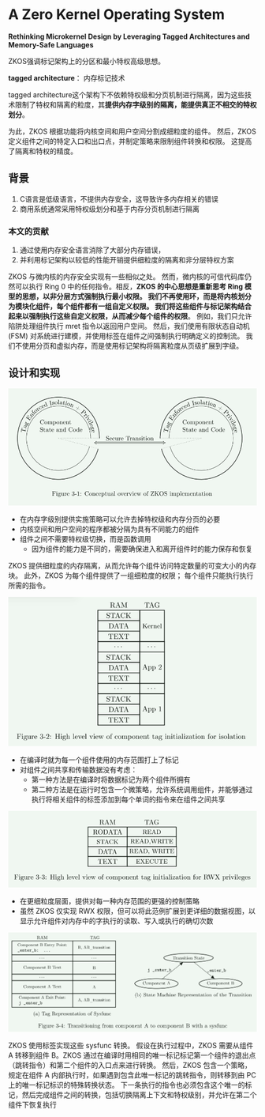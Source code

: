 # A Zero Kernel Operating System

**Rethinking Microkernel Design by Leveraging Tagged Architectures and Memory-Safe Languages**

ZKOS强调标记架构上的分区和最小特权高级思想。

**tagged architecture**： 内存标记技术

tagged architecture这个架构下不依赖特权级和分页机制进行隔离，因为这些技术限制了特权和隔离的粒度，其**提供内存字级别的隔离，能提供真正不相交的特权划分**。

为此，ZKOS 根据功能将内核空间和用户空间分割成细粒度的组件。 然后，ZKOS定义组件之间的特定入口和出口点，并制定策略来限制组件转换和权限。 这提高了隔离和特权的精度。



## 背景

1. C语言是低级语言，不提供内存安全，这导致许多内存相关的错误
2. 商用系统通常采用特权级划分和基于内存分页机制进行隔离



### 本文的贡献

1. 通过使用内存安全语言消除了大部分内存错误，
2. 并利用标记架构以较低的性能开销提供细粒度的隔离和非分层特权方案

ZKOS 与微内核的内存安全实现有一些相似之处。 然而，微内核的可信代码库仍然可以执行 Ring 0 中的任何指令。相反，**ZKOS 的中心思想是重新思考 Ring 模型的思想，以非分层方式强制执行最小权限。 我们不再使用环，而是将内核划分为模块化组件，每个组件都有一组自定义权限。 我们将这些组件与标记架构结合起来以强制执行这些自定义权限，从而减少每个组件的权限**。 例如，我们只允许陷阱处理组件执行 mret 指令以返回用户空间。 然后，我们使用有限状态自动机 (FSM) 对系统进行建模，并使用标签在组件之间强制执行明确定义的控制流。 我们不使用分页和虚拟内存，而是使用标记架构将隔离粒度从页级扩展到字级。



## 设计和实现

![image-20240624205648365](./assert/image-20240624205648365.png)



- 在内存字级别提供实施策略可以允许去掉特权级和内存分页的必要
- 内核空间和用户空间的程序都被分隔为具有不同能力的组件
- 组件之间不需要特权级切换，而是函数调用
  - 因为组件的能力是不同的，需要确保进入和离开组件时的能力保存和恢复



ZKOS 提供细粒度的内存隔离，从而允许每个组件访问特定数量的可变大小的内存块。 此外，ZKOS 为每个组件提供了一组细粒度的权限； 每个组件只能执行执行所需的指令。

<img src="./assert/image-20240624211933314.png" alt="image-20240624211933314" style="zoom:67%;" />

-  在编译时就为每一个组件使用的内存范围打上了标记
- 对组件之间共享和传输数据没有考虑：
  - 第一种方法是在编译时将数据标记为两个组件所拥有
  - 第二种方法是在运行时包含一个微策略，允许系统调用组件，并能够通过执行将相关组件的标签添加到每个单词的指令来在组件之间共享

<img src="./assert/image-20240624212203333.png" alt="image-20240624212203333" style="zoom: 67%;" />

- 在更细粒度层面，提供对每一种内存范围的更强的控制策略
- 虽然 ZKOS 仅实现 RWX 权限，但可以将此范例扩展到更详细的数据视图，以显示允许组件对内存中的字执行的读取、写入或执行的确切次数



![image-20240624212540432](./assert/image-20240624212540432.png)

ZKOS 使用标签实现这些 sysfunc 转换。 假设在执行过程中，ZKOS 需要从组件 A 转移到组件 B。ZKOS 通过在编译时用相同的唯一标记标记第一个组件的退出点（跳转指令）和第二个组件的入口点来进行转换。 然后，ZKOS 包含一个策略，规定在组件 A 内部执行时，如果遇到包含此唯一标记的跳转指令，则转移到由 PC 上的唯一标记标识的特殊转换状态。 下一条执行的指令也必须包含这个唯一的标记，然后完成组件之间的转换，包括切换隔离上下文和特权级别，并允许在第二个组件下恢复执行